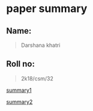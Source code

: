  # paper summary


 ## Name:
 >Darshana khatri

 ## Roll no:
 >2k18/csm/32

[summary1](./summary1/readme.md)

[summary2](./summary2/readme.md)


